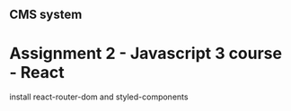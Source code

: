 ## CMS system 
# Assignment 2 - Javascript 3 course - React

install react-router-dom and styled-components